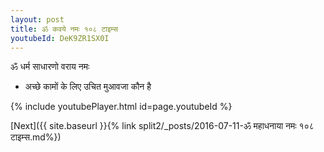 ```yaml
---
layout: post
title: ॐ कवये नमः १०८ टाइम्स
youtubeId: DeK9ZR1SX0I
---
```

 
 
 ॐ धर्म साधारणो वराय नमः  
 
 -  अच्छे कामों के लिए उचित मुआवजा कौन है 
 
  
 
  
 
 
 
 
 
 


{% include youtubePlayer.html id=page.youtubeId %}
 
[Next]({{ site.baseurl }}{% link  split2/_posts/2016-07-11-ॐ महाधनाया नमः १०८ टाइम्स.md%})
 
